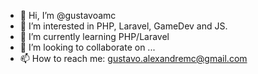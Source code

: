 - 👋 Hi, I’m @gustavoamc
- 👀 I’m interested in PHP, Laravel, GameDev and JS.
- 🌱 I’m currently learning PHP/Laravel
- 💞️ I’m looking to collaborate on ...
- 📫 How to reach me: gustavo.alexandremc@gmail.com

<!---
gustavoamc/gustavoamc is a ✨ special ✨ repository because its `README.md` (this file) appears on your GitHub profile.
You can click the Preview link to take a look at your changes.
--->
